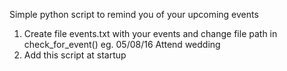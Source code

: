 Simple python script to remind you of your upcoming events

1. Create file events.txt with your events and change file path in check_for_event()
	eg. 05/08/16 Attend wedding
2. Add this script at startup

